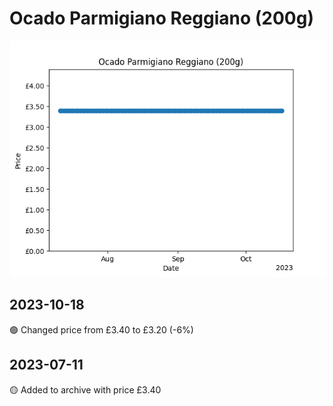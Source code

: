 # Ocado Parmigiano Reggiano (200g)
![](charts/product-57272011.png)
## 2023-10-18
🟢 Changed price from £3.40 to £3.20 (-6%)
## 2023-07-11
🟡 Added to archive with price £3.40